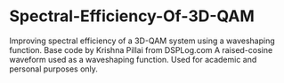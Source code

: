 # Spectral-Efficiency-Of-3D-QAM
Improving spectral efficiency of a 3D-QAM system using a waveshaping function.
Base code by Krishna Pillai from DSPLog.com
A raised-cosine waveform used as a waveshaping function.
Used for academic and personal purposes only.
